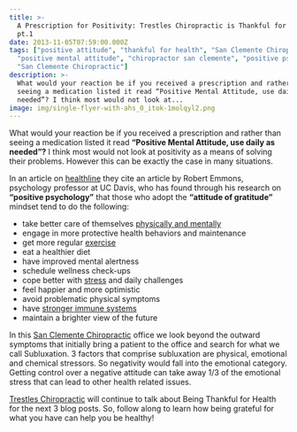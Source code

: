 ```yaml
---
title: >-
  A Prescription for Positivity: Trestles Chiropractic is Thankful for Health
  pt.1
date: 2013-11-05T07:59:00.000Z
tags: ["positive attitude", "thankful for health", "San Clemente Chiropractor",
  "positive mental attitude", "chiropractor san clemente", "positive psychology",
  "San Clemente Chiropractic"]
description: >-
  What would your reaction be if you received a prescription and rather than
  seeing a medication listed it read “Positive Mental Attitude, use daily as
  needed”? I think most would not look at...
image: img/single-flyer-with-ahs_0_itok-1molqyl2.png
---
```

What would your reaction be if you received a prescription and rather than seeing a medication listed it read **“Positive Mental Attitude, use daily as needed”?** I think most would not look at positivity as a means of solving their problems. However this can be exactly the case in many situations.

In an article on[](<>) [healthline](http://www.healthline.com/health/depression/giving-thanks "Healthline") they cite an article by Robert Emmons, psychology professor at UC Davis, who has found through his research on **“positive psychology”** that those who adopt the **“attitude of gratitude”** mindset tend to do the following:

* take better care of themselves [](<>)[physically and mentally](worlds-oldest-gymnast-shows-how-stay-active-your-80s.html "physical care")
* engage in more protective health behaviors and maintenance
* get more regular[](<>) [exercise](power-power-walk.html "exercise")
* eat a healthier diet
* have improved mental alertness
* schedule wellness check-ups
* cope better with[](<>) [stress](stress-affects-your-quality-life.html "Stress") and daily challenges
* feel happier and more optimistic
* avoid problematic physical symptoms
* have[](<>) [stronger immune systems](diy-flu-shot-alternatives.html "immune system")
* maintain a brighter view of the future

In this[](<>) [San Clemente Chiropractic](../index.html "San Clemente Chiropractic") office we look beyond the outward symptoms that initially bring a patient to the office and search for what we call Subluxation. 3 factors that comprise subluxation are physical, emotional and chemical stressors. So negativity would fall into the emotional category. Getting control over a negative attitude can take away 1/3 of the emotional stress that can lead to other health related issues.

[](<>)[Trestles Chiropractic](http://www.trestleschiropractic.com/contact-us "Trestles Chiropractic") will continue to talk about Being Thankful for Health for the next 3 blog posts. So, follow along to learn how being grateful for what you have can help you be healthy!